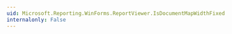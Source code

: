 ```yaml
---
uid: Microsoft.Reporting.WinForms.ReportViewer.IsDocumentMapWidthFixed
internalonly: False
---
```

